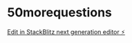 # 50morequestions

[Edit in StackBlitz next generation editor ⚡️](https://stackblitz.com/~/github.com/Brodieleg/50morequestions)